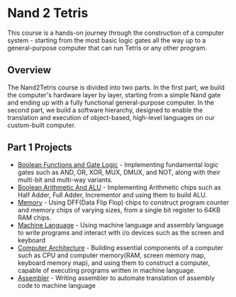 # Nand 2 Tetris

This course is a hands-on journey through the construction of a computer system - starting from the most basic logic gates all the way up to a general-purpose computer that can run Tetris or any other program.

## Overview

The Nand2Tetris course is divided into two parts. In the first part, we build the computer's hardware layer by layer, starting from a simple Nand gate and ending up with a fully functional general-purpose computer. In the second part, we build a software hierarchy, designed to enable the translation and execution of object-based, high-level languages on our custom-built computer.

## Part 1 Projects

- [Boolean Functions and Gate Logic](https://github.com/David-Buchukuri/nand-2-tetris/tree/master/01) - Implementing fundamental logic gates such as AND, OR, XOR, MUX, DMUX, and NOT, along with their multi-bit and multi-way variants.
- [Boolean Arithmetic And ALU](https://github.com/David-Buchukuri/nand-2-tetris/tree/master/02) - Implementing Arithmetic chips such as Half Adder, Full Adder, Incrementor and using them to build ALU.
- [Memory](https://github.com/David-Buchukuri/nand-2-tetris/tree/master/03) - Using DFF(Data Flip Flop) chips to construct program counter and memory chips of varying sizes, from a single bit register to 64KB RAM chips.
- [Machine Language](https://github.com/David-Buchukuri/nand-2-tetris/tree/master/04) - Using machine language and assembly language to write programs and interact with i/o devices such as the screen and keyboard
- [Computer Architecture](https://github.com/David-Buchukuri/nand-2-tetris/tree/master/05) - Building essential components of a computer such as CPU and computer memory(RAM, screen memory map, keyboard memory map), and using them to construct a computer, capable of executing programs written in machine language.
- [Assembler](https://github.com/David-Buchukuri/nand-2-tetris/tree/master/06) - Writing assembler to automate translation of assembly code to machine language
